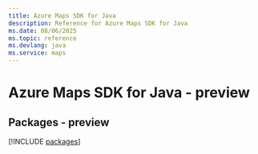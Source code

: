 ```yaml
---
title: Azure Maps SDK for Java
description: Reference for Azure Maps SDK for Java
ms.date: 08/06/2025
ms.topic: reference
ms.devlang: java
ms.service: maps
---
```

# Azure Maps SDK for Java - preview
## Packages - preview
[!INCLUDE [packages](maps-index.md)]